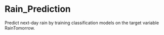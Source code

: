 # Rain_Prediction
Predict next-day rain by training classification models on the target variable RainTomorrow.
